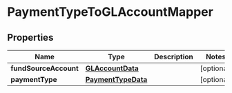 
# PaymentTypeToGLAccountMapper

## Properties
| Name | Type | Description | Notes |
| ------------ | ------------- | ------------- | ------------- |
| **fundSourceAccount** | [**GLAccountData**](GLAccountData.md) |  |  [optional] |
| **paymentType** | [**PaymentTypeData**](PaymentTypeData.md) |  |  [optional] |



